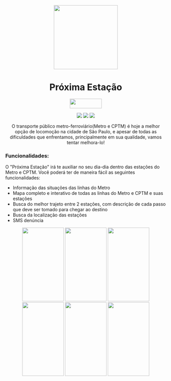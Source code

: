<p align="center">
  <img width="200" height="200" src="https://github.com/jonSurrey/NextStation/blob/master/Assets/logo.jpg?raw=true">
</p>

<h1 align="center">Próxima Estação</h1>
  <p align="center">
   <img width="100" height="30" src="https://github.com/jonSurrey/NextStation/blob/master/Assets/appstore_badge.png?raw=true"> 
</p>
<p align="center">
  <img src="https://img.shields.io/badge/platform-iOS-lightgrey.svg">
    <img src="https://img.shields.io/badge/version-1.0.0-red.svg">
  <a href="https://github.com/jonSurrey/NextStation/blob/master/LICENSE"><img src="https://img.shields.io/badge/License-MIT-green.svg"></a>
    
</p>
<p align="center">
O transporte público metro-ferroviário(Metro e CPTM) é hoje a melhor opção de locomoção na cidade de São Paulo, e apesar de todas as dificuldades que enfrentamos, principalmente em sua qualidade, vamos tentar melhora-lo! 
</p>

### Funcionalidades:

O "Próxima Estação" irá te auxiliar no seu dia-dia dentro das estações do Metro e CPTM. Você poderá ter de maneira fácil as seguintes funcionalidades:
- Informação das situações das linhas do Metro
- Mapa completo e interativo de todas as linhas do Metro e CPTM e suas estações
- Busca do melhor trajeto entre 2 estações, com descrição de cada passo que deve ser tomado para chegar ao destino
- Busca da localização das estações
- SMS denúncia

<p align="center">
  <img width="130" height="230" src="https://github.com/jonSurrey/NextStation/blob/master/Assets/img1.jpg?raw=true">
  <img width="130" height="230" src="https://github.com/jonSurrey/NextStation/blob/master/Assets/img2.jpeg?raw=true">
  <img width="130" height="230" src="https://github.com/jonSurrey/NextStation/blob/master/Assets/img3.jpeg?raw=true">
  <img width="130" height="230" src="https://github.com/jonSurrey/NextStation/blob/master/Assets/img4.jpeg?raw=true">
  <img width="130" height="230" src="https://github.com/jonSurrey/NextStation/blob/master/Assets/img5.jpeg?raw=true">
  <img width="130" height="230" src="https://github.com/jonSurrey/NextStation/blob/master/Assets/img6.jpeg?raw=true">
</p>
